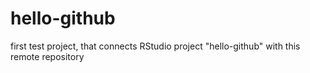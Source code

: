 # hello-github
first test project, that connects RStudio project "hello-github" with this remote repository
